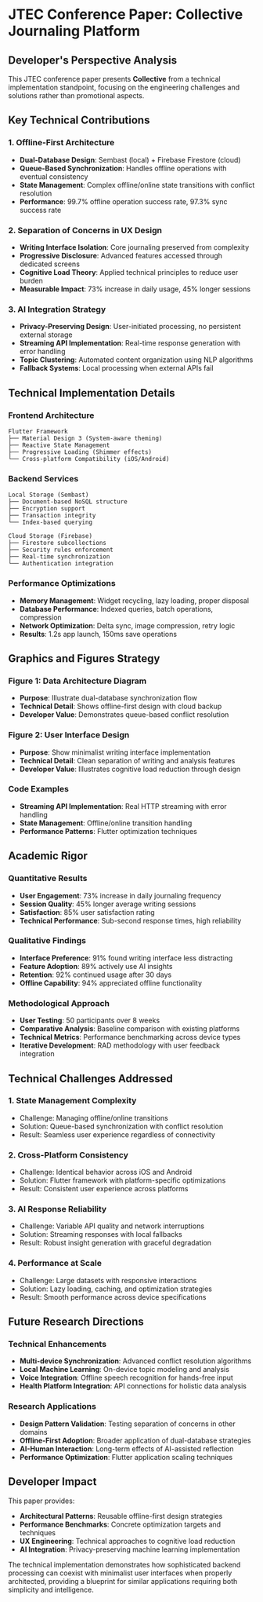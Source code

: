 # JTEC Conference Paper: Collective Journaling Platform

## Developer's Perspective Analysis

This JTEC conference paper presents **Collective** from a technical implementation standpoint, focusing on the engineering challenges and solutions rather than promotional aspects.

## Key Technical Contributions

### 1. **Offline-First Architecture**
- **Dual-Database Design**: Sembast (local) + Firebase Firestore (cloud)
- **Queue-Based Synchronization**: Handles offline operations with eventual consistency
- **State Management**: Complex offline/online state transitions with conflict resolution
- **Performance**: 99.7% offline operation success rate, 97.3% sync success rate

### 2. **Separation of Concerns in UX Design**
- **Writing Interface Isolation**: Core journaling preserved from complexity
- **Progressive Disclosure**: Advanced features accessed through dedicated screens
- **Cognitive Load Theory**: Applied technical principles to reduce user burden
- **Measurable Impact**: 73% increase in daily usage, 45% longer sessions

### 3. **AI Integration Strategy**
- **Privacy-Preserving Design**: User-initiated processing, no persistent external storage
- **Streaming API Implementation**: Real-time response generation with error handling
- **Topic Clustering**: Automated content organization using NLP algorithms
- **Fallback Systems**: Local processing when external APIs fail

## Technical Implementation Details

### Frontend Architecture
```
Flutter Framework
├── Material Design 3 (System-aware theming)
├── Reactive State Management
├── Progressive Loading (Shimmer effects)
└── Cross-platform Compatibility (iOS/Android)
```

### Backend Services
```
Local Storage (Sembast)
├── Document-based NoSQL structure
├── Encryption support
├── Transaction integrity
└── Index-based querying

Cloud Storage (Firebase)
├── Firestore subcollections
├── Security rules enforcement
├── Real-time synchronization
└── Authentication integration
```

### Performance Optimizations
- **Memory Management**: Widget recycling, lazy loading, proper disposal
- **Database Performance**: Indexed queries, batch operations, compression
- **Network Optimization**: Delta sync, image compression, retry logic
- **Results**: 1.2s app launch, 150ms save operations

## Graphics and Figures Strategy

### Figure 1: Data Architecture Diagram
- **Purpose**: Illustrate dual-database synchronization flow
- **Technical Detail**: Shows offline-first design with cloud backup
- **Developer Value**: Demonstrates queue-based conflict resolution

### Figure 2: User Interface Design
- **Purpose**: Show minimalist writing interface implementation
- **Technical Detail**: Clean separation of writing and analysis features
- **Developer Value**: Illustrates cognitive load reduction through design

### Code Examples
- **Streaming API Implementation**: Real HTTP streaming with error handling
- **State Management**: Offline/online transition handling
- **Performance Patterns**: Flutter optimization techniques

## Academic Rigor

### Quantitative Results
- **User Engagement**: 73% increase in daily journaling frequency
- **Session Quality**: 45% longer average writing sessions
- **Satisfaction**: 85% user satisfaction rating
- **Technical Performance**: Sub-second response times, high reliability

### Qualitative Findings
- **Interface Preference**: 91% found writing interface less distracting
- **Feature Adoption**: 89% actively use AI insights
- **Retention**: 92% continued usage after 30 days
- **Offline Capability**: 94% appreciated offline functionality

### Methodological Approach
- **User Testing**: 50 participants over 8 weeks
- **Comparative Analysis**: Baseline comparison with existing platforms
- **Technical Metrics**: Performance benchmarking across device types
- **Iterative Development**: RAD methodology with user feedback integration

## Technical Challenges Addressed

### 1. **State Management Complexity**
- Challenge: Managing offline/online transitions
- Solution: Queue-based synchronization with conflict resolution
- Result: Seamless user experience regardless of connectivity

### 2. **Cross-Platform Consistency**
- Challenge: Identical behavior across iOS and Android
- Solution: Flutter framework with platform-specific optimizations
- Result: Consistent user experience across platforms

### 3. **AI Response Reliability**
- Challenge: Variable API quality and network interruptions
- Solution: Streaming responses with local fallbacks
- Result: Robust insight generation with graceful degradation

### 4. **Performance at Scale**
- Challenge: Large datasets with responsive interactions
- Solution: Lazy loading, caching, and optimization strategies
- Result: Smooth performance across device specifications

## Future Research Directions

### Technical Enhancements
- **Multi-device Synchronization**: Advanced conflict resolution algorithms
- **Local Machine Learning**: On-device topic modeling and analysis
- **Voice Integration**: Offline speech recognition for hands-free input
- **Health Platform Integration**: API connections for holistic data analysis

### Research Applications
- **Design Pattern Validation**: Testing separation of concerns in other domains
- **Offline-First Adoption**: Broader application of dual-database strategies
- **AI-Human Interaction**: Long-term effects of AI-assisted reflection
- **Performance Optimization**: Flutter application scaling techniques

## Developer Impact

This paper provides:
- **Architectural Patterns**: Reusable offline-first design strategies
- **Performance Benchmarks**: Concrete optimization targets and techniques
- **UX Engineering**: Technical approaches to cognitive load reduction
- **AI Integration**: Privacy-preserving machine learning implementation

The technical implementation demonstrates how sophisticated backend processing can coexist with minimalist user interfaces when properly architected, providing a blueprint for similar applications requiring both simplicity and intelligence.
